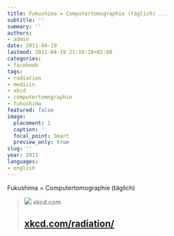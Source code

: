 ```yaml
---
title: Fukushima = Computertomographie (täglich) ...
subtitle: ''
summary: ''
authors:
- admin
date: 2011-04-19
lastmod: 2011-04-19 21:19:18+02:00
categories:
- facebook
tags:
- radiation
- medizin
- xkcd
- computertomographie
- fukushima
featured: false
image:
  placement: 1
  caption: ''
  focal_point: Smart
  preview_only: true
slug: ''
year: 2011
languages:
- english
---
```


Fukushima = Computertomographie (täglich)
> [![](http://imgs.xkcd.com/blag/radiation.png)](http://xkcd.com/radiation/)
> xkcd.com
> ## [xkcd.com/radiation/](http://xkcd.com/radiation/)
>